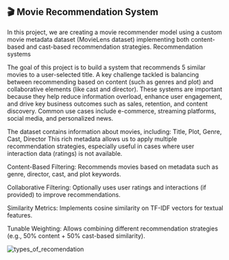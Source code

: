 🎬 Movie Recommendation System
------------------------------
In this project, we are creating a movie recommender model using a custom movie metadata dataset (MovieLens dataset) implementing both content-based and cast-based recommendation strategies.
Recommendation systems 

The goal of this project is to build a system that recommends 5 similar movies to a user-selected title. A key challenge tackled is balancing between recommending based on content (such as genres and plot) and collaborative elements (like cast and director).
These systems are important because they help reduce information overload, enhance user engagement, and drive key business outcomes such as sales, retention, and content discovery.
Common use cases include e-commerce, streaming platforms, social media, and personalized news.

The dataset contains information about movies, including: Title, Plot, Genre, Cast, Director
This rich metadata allows us to apply multiple recommendation strategies, especially useful in cases where user interaction data (ratings) is not available.


Content-Based Filtering: Recommends movies based on metadata such as genre, director, cast, and plot keywords.

Collaborative Filtering: Optionally uses user ratings and interactions (if provided) to improve recommendations.

Similarity Metrics: Implements cosine similarity on TF-IDF vectors for textual features.

Tunable Weighting: Allows combining different recommendation strategies (e.g., 50% content + 50% cast-based similarity).



![types_of_recomendation](https://github.com/user-attachments/assets/ad06578e-92e5-41ba-b8fd-bcc01efa4883)



